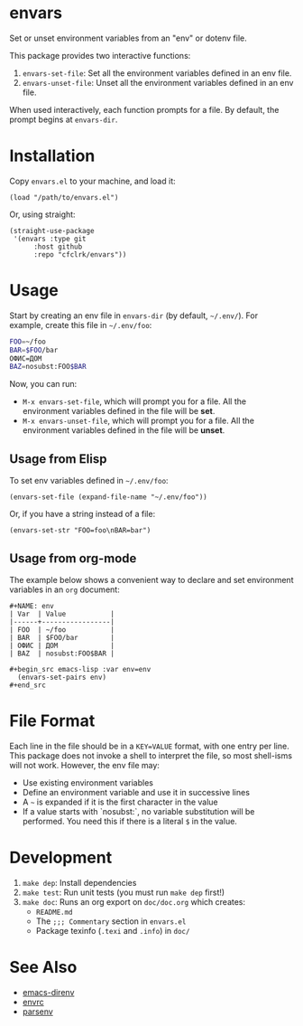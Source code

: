 # envars

Set or unset environment variables from an "env" or dotenv file.

This package provides two interactive functions:

1.  `envars-set-file`: Set all the environment variables defined in an env file.
2.  `envars-unset-file`: Unset all the environment variables defined in an env
    file.

When used interactively, each function prompts for a file. By default, the
prompt begins at `envars-dir`.


# Installation

Copy `envars.el` to your machine, and load it:

```emacs-lisp
(load "/path/to/envars.el")
```

Or, using straight:

```emacs-lisp
(straight-use-package
 '(envars :type git
	  :host github
	  :repo "cfclrk/envars"))
```


# Usage

Start by creating an env file in `envars-dir` (by default, `~/.env/`). For
example, create this file in `~/.env/foo`:

```sh
FOO=~/foo
BAR=$FOO/bar
ОФИС=ДОМ
BAZ=nosubst:FOO$BAR
```

Now, you can run:

-   `M-x envars-set-file`, which will prompt you for a file. All the environment
    variables defined in the file will be **set**.
-   `M-x envars-unset-file`, which will prompt you for a file. All the
    environment variables defined in the file will be **unset**.


## Usage from Elisp

To set env variables defined in `~/.env/foo`:

```emacs-lisp
(envars-set-file (expand-file-name "~/.env/foo"))
```

Or, if you have a string instead of a file:

```emacs-lisp
(envars-set-str "FOO=foo\nBAR=bar")
```


## Usage from org-mode

The example below shows a convenient way to declare and set environment
variables in an `org` document:

```
#+NAME: env
| Var  | Value           |
|------+-----------------|
| FOO  | ~/foo           |
| BAR  | $FOO/bar        |
| ОФИС | ДОМ             |
| BAZ  | nosubst:FOO$BAR |

#+begin_src emacs-lisp :var env=env
  (envars-set-pairs env)
#+end_src
```


# File Format

Each line in the file should be in a `KEY=VALUE` format, with one entry per
line. This package does not invoke a shell to interpret the file, so most
shell-isms will not work. However, the env file may:

-   Use existing environment variables
-   Define an environment variable and use it in successive lines
-   A `~` is expanded if it is the first character in the value
-   If a value starts with \`nosubst:\`, no variable substitution will be
    performed. You need this if there is a literal `$` in the value.


# Development

1.  `make dep`: Install dependencies
2.  `make test`: Run unit tests (you must run `make dep` first!)
3.  `make doc`: Runs an org export on `doc/doc.org` which creates:
    -   `README.md`
    -   The `;;; Commentary` section in `envars.el`
    -   Package texinfo (`.texi` and `.info`) in `doc/`


# See Also

-   [emacs-direnv](https://github.com/wbolster/emacs-direnv)
-   [envrc](https://github.com/purcell/envrc)
-   [parsenv](https://github.com/articuluxe/parsenv)
